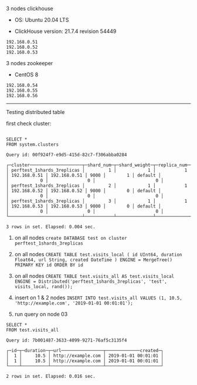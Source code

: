 3 nodes clickhouse

* OS: Ubuntu 20.04 LTS

* ClickHouse version: 21.7.4 revision 54449

```
192.168.0.51
192.168.0.52
192.168.0.53
```


3 nodes zookeeper

* CentOS 8

```
192.168.0.54
192.168.0.55
192.168.0.56
```
--------------------------------------------------------------------------------------------------------------------------------
Testing distributed table

first check cluster: 

```select * from system.clusters

SELECT *
FROM system.clusters

Query id: 00f924f7-e9d5-415d-82c7-f306abba0284

┌─cluster────────────────────┬─shard_num─┬─shard_weight─┬─replica_num─┬─host_name────┬─host_address─┬─port─┬─is_local─┬─user────┬─default_database─┬─errors_count─┬─slowdowns_count─┬─estimated_recovery_time─┐
│ perftest_1shards_3replicas │         1 │            1 │           1 │ 192.168.0.51 │ 192.168.0.51 │ 9000 │        1 │ default │                  │            0 │               0 │                       0 │
│ perftest_1shards_3replicas │         2 │            1 │           1 │ 192.168.0.52 │ 192.168.0.52 │ 9000 │        0 │ default │                  │            0 │               0 │                       0 │
│ perftest_1shards_3replicas │         3 │            1 │           1 │ 192.168.0.53 │ 192.168.0.53 │ 9000 │        0 │ default │                  │            0 │               0 │                       0 │
└────────────────────────────┴───────────┴──────────────┴─────────────┴──────────────┴──────────────┴──────┴──────────┴─────────┴──────────────────┴──────────────┴─────────────────┴─────────────────────────┘

3 rows in set. Elapsed: 0.004 sec.
```

1) on all nodes ```create DATABASE test on cluster perftest_1shards_3replicas```

2) on all nodes ```CREATE TABLE test.visits_local
(
    id UInt64,
    duration Float64,
    url String,
    created DateTime
)
ENGINE = MergeTree()
PRIMARY KEY id
ORDER BY id```

3) on all nodes ```CREATE TABLE test.visits_all AS test.visits_local
ENGINE = Distributed('perftest_1shards_3replicas', 'test', visits_local, rand());```

4) insert on 1 & 2 nodes
```INSERT INTO test.visits_all VALUES (1, 10.5, 'http://example.com', '2019-01-01 00:01:01');```

5) run query on node 03 
```
SELECT *
FROM test.visits_all

Query id: 7b001487-3633-4099-9271-76af5c3135f4

┌─id─┬─duration─┬─url────────────────┬─────────────created─┐
│  1 │     10.5 │ http://example.com │ 2019-01-01 00:01:01 │
│  1 │     10.5 │ http://example.com │ 2019-01-01 00:01:01 │
└────┴──────────┴────────────────────┴─────────────────────┘

2 rows in set. Elapsed: 0.016 sec.
```

